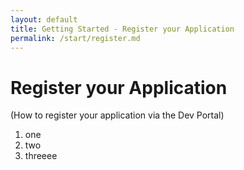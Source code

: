 ```yaml
---
layout: default
title: Getting Started - Register your Application
permalink: /start/register.md
---
```




# Register your Application

(How to register your application via the Dev Portal)

1. one
1. two
1. threeee
 
